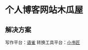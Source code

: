 # 个人博客网站木瓜屋

## 解决方案
写作平台：[语雀](https://www.yuque.com)
转换工具平台：[小书匠](http://markdown.xiaoshujiang.com)
